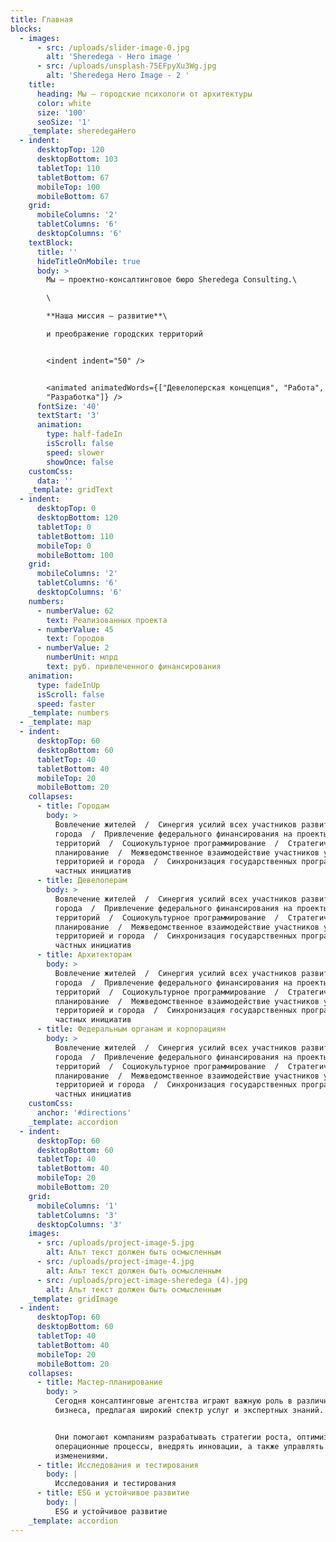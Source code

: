 ```yaml
---
title: Главная
blocks:
  - images:
      - src: /uploads/slider-image-0.jpg
        alt: 'Sheredega - Hero image '
      - src: /uploads/unsplash-75EFpyXu3Wg.jpg
        alt: 'Sheredega Hero Image - 2 '
    title:
      heading: Мы — городские психологи от архитектуры
      color: white
      size: '100'
      seoSize: '1'
    _template: sheredegaHero
  - indent:
      desktopTop: 120
      desktopBottom: 103
      tabletTop: 110
      tabletBottom: 67
      mobileTop: 100
      mobileBottom: 67
    grid:
      mobileColumns: '2'
      tabletColumns: '6'
      desktopColumns: '6'
    textBlock:
      title: ''
      hideTitleOnMobile: true
      body: >
        Мы — проектно-консалтинговое бюро Sheredega Consulting.\

        \

        **Наша миссия — развитие**\

        и преображение городских территорий


        <indent indent="50" />


        <animated animatedWords={["Девелоперская концепция", "Работа",
        "Разработка"]} />
      fontSize: '40'
      textStart: '3'
      animation:
        type: half-fadeIn
        isScroll: false
        speed: slower
        showOnce: false
    customCss:
      data: ''
    _template: gridText
  - indent:
      desktopTop: 0
      desktopBottom: 120
      tabletTop: 0
      tabletBottom: 110
      mobileTop: 0
      mobileBottom: 100
    grid:
      mobileColumns: '2'
      tabletColumns: '6'
      desktopColumns: '6'
    numbers:
      - numberValue: 62
        text: Реализованных проекта
      - numberValue: 45
        text: Городов
      - numberValue: 2
        numberUnit: млрд
        text: руб. привлеченного финансирования
    animation:
      type: fadeInUp
      isScroll: false
      speed: faster
    _template: numbers
  - _template: map
  - indent:
      desktopTop: 60
      desktopBottom: 60
      tabletTop: 40
      tabletBottom: 40
      mobileTop: 20
      mobileBottom: 20
    collapses:
      - title: Городам
        body: >
          Вовлечение жителей  /  Cинергия усилий всех участников развития
          города  /  Привлечение федерального финансирования на проекты развития
          территорий  /  Социокультурное программирование  /  Стратегическое
          планирование  /  Межведомственное взаимодействие участников управления
          территорией и города  /  Синхронизация государственных программ и
          частных инициатив
      - title: Девелоперам
        body: >
          Вовлечение жителей  /  Cинергия усилий всех участников развития
          города  /  Привлечение федерального финансирования на проекты развития
          территорий  /  Социокультурное программирование  /  Стратегическое
          планирование  /  Межведомственное взаимодействие участников управления
          территорией и города  /  Синхронизация государственных программ и
          частных инициатив
      - title: Архитекторам
        body: >
          Вовлечение жителей  /  Cинергия усилий всех участников развития
          города  /  Привлечение федерального финансирования на проекты развития
          территорий  /  Социокультурное программирование  /  Стратегическое
          планирование  /  Межведомственное взаимодействие участников управления
          территорией и города  /  Синхронизация государственных программ и
          частных инициатив
      - title: Федеральным органам и корпорациям
        body: >
          Вовлечение жителей  /  Cинергия усилий всех участников развития
          города  /  Привлечение федерального финансирования на проекты развития
          территорий  /  Социокультурное программирование  /  Стратегическое
          планирование  /  Межведомственное взаимодействие участников управления
          территорией и города  /  Синхронизация государственных программ и
          частных инициатив
    customCss:
      anchor: '#directions'
    _template: accordion
  - indent:
      desktopTop: 60
      desktopBottom: 60
      tabletTop: 40
      tabletBottom: 40
      mobileTop: 20
      mobileBottom: 20
    grid:
      mobileColumns: '1'
      tabletColumns: '3'
      desktopColumns: '3'
    images:
      - src: /uploads/project-image-5.jpg
        alt: Альт текст должен быть осмысленным
      - src: /uploads/project-image-4.jpg
        alt: Альт текст должен быть осмысленным
      - src: /uploads/project-image-sheredega (4).jpg
        alt: Альт текст должен быть осмысленным
    _template: gridImage
  - indent:
      desktopTop: 60
      desktopBottom: 60
      tabletTop: 40
      tabletBottom: 40
      mobileTop: 20
      mobileBottom: 20
    collapses:
      - title: Мастер-планирование
        body: >
          Сегодня консалтинговые агентства играют важную роль в различных сферах
          бизнеса, предлагая широкий спектр услуг и экспертных знаний.


          Они помогают компаниям разрабатывать стратегии роста, оптимизировать
          операционные процессы, внедрять инновации, а также управлять
          изменениями.
      - title: Исследования и тестирования
        body: |
          Исследования и тестирования
      - title: ESG и устойчивое развитие
        body: |
          ESG и устойчивое развитие
    _template: accordion
---
```


